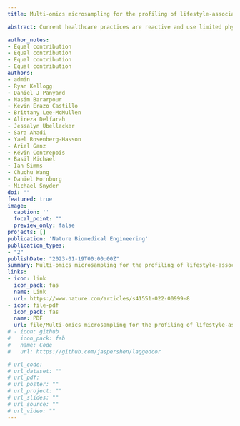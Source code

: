 ```yaml
---
title: Multi-omics microsampling for the profiling of lifestyle-associated changes in health

abstract: Current healthcare practices are reactive and use limited physiological and clinical information, often collected months or years apart. Moreover, the discovery and profiling of blood biomarkers in clinical and research settings are constrained by geographical barriers, the cost and inconvenience of in-clinic venepuncture, low sampling frequency and the low depth of molecular measurements. 

author_notes:
- Equal contribution
- Equal contribution
- Equal contribution
- Equal contribution
authors:
- admin
- Ryan Kellogg
- Daniel J Panyard
- Nasim Bararpour
- Kevin Erazo Castillo
- Brittany Lee-McMullen
- Alireza Delfarah
- Jessalyn Ubellacker
- Sara Ahadi
- Yael Rosenberg-Hasson
- Ariel Ganz
- Kévin Contrepois
- Basil Michael
- Ian Simms
- Chuchu Wang
- Daniel Hornburg
- Michael Snyder
doi: ""
featured: true
image:
  caption: ''
  focal_point: ""
  preview_only: false
projects: []
publication: 'Nature Biomedical Engineering'
publication_types:
- "2"
publishDate: "2023-01-19T00:00:00Z"
summary: Multi-omics microsampling for the profiling of lifestyle-associated changes in health
links:
- icon: link
  icon_pack: fas
  name: Link
  url: https://www.nature.com/articles/s41551-022-00999-8
- icon: file-pdf
  icon_pack: fas
  name: PDF
  url: file/Multi-omics microsampling for the profiling of lifestyle-associated changes in health.pdf
# - icon: github
#   icon_pack: fab
#   name: Code
#   url: https://github.com/jaspershen/laggedcor

# url_code: 
# url_dataset: ""
# url_pdf: 
# url_poster: ""
# url_project: ""
# url_slides: ""
# url_source: ""
# url_video: ""
---
```


